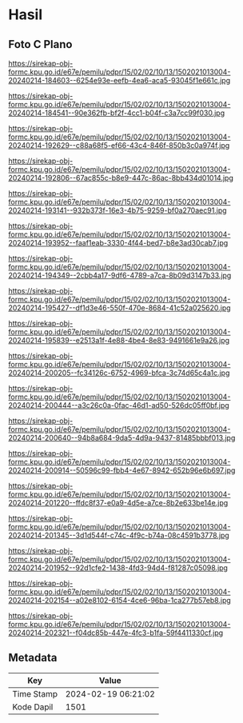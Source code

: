 # Hasil

## Foto C Plano

https://sirekap-obj-formc.kpu.go.id/e67e/pemilu/pdpr/15/02/02/10/13/1502021013004-20240214-184603--6254e93e-eefb-4ea6-aca5-93045f1e661c.jpg

https://sirekap-obj-formc.kpu.go.id/e67e/pemilu/pdpr/15/02/02/10/13/1502021013004-20240214-184541--90e362fb-bf2f-4cc1-b04f-c3a7cc99f030.jpg

https://sirekap-obj-formc.kpu.go.id/e67e/pemilu/pdpr/15/02/02/10/13/1502021013004-20240214-192629--c88a68f5-ef66-43c4-846f-850b3c0a974f.jpg

https://sirekap-obj-formc.kpu.go.id/e67e/pemilu/pdpr/15/02/02/10/13/1502021013004-20240214-192806--67ac855c-b8e9-447c-86ac-8bb434d01014.jpg

https://sirekap-obj-formc.kpu.go.id/e67e/pemilu/pdpr/15/02/02/10/13/1502021013004-20240214-193141--932b373f-16e3-4b75-9259-bf0a270aec91.jpg

https://sirekap-obj-formc.kpu.go.id/e67e/pemilu/pdpr/15/02/02/10/13/1502021013004-20240214-193952--faaf1eab-3330-4f44-bed7-b8e3ad30cab7.jpg

https://sirekap-obj-formc.kpu.go.id/e67e/pemilu/pdpr/15/02/02/10/13/1502021013004-20240214-194349--2cbb4a17-9df6-4789-a7ca-8b09d3147b33.jpg

https://sirekap-obj-formc.kpu.go.id/e67e/pemilu/pdpr/15/02/02/10/13/1502021013004-20240214-195427--df1d3e46-550f-470e-8684-41c52a025620.jpg

https://sirekap-obj-formc.kpu.go.id/e67e/pemilu/pdpr/15/02/02/10/13/1502021013004-20240214-195839--e2513a1f-4e88-4be4-8e83-9491661e9a26.jpg

https://sirekap-obj-formc.kpu.go.id/e67e/pemilu/pdpr/15/02/02/10/13/1502021013004-20240214-200205--fc34126c-6752-4969-bfca-3c74d65c4a1c.jpg

https://sirekap-obj-formc.kpu.go.id/e67e/pemilu/pdpr/15/02/02/10/13/1502021013004-20240214-200444--a3c26c0a-0fac-46d1-ad50-526dc05ff0bf.jpg

https://sirekap-obj-formc.kpu.go.id/e67e/pemilu/pdpr/15/02/02/10/13/1502021013004-20240214-200640--94b8a684-9da5-4d9a-9437-81485bbbf013.jpg

https://sirekap-obj-formc.kpu.go.id/e67e/pemilu/pdpr/15/02/02/10/13/1502021013004-20240214-200914--50596c99-fbb4-4e67-8942-652b96e6b697.jpg

https://sirekap-obj-formc.kpu.go.id/e67e/pemilu/pdpr/15/02/02/10/13/1502021013004-20240214-201220--ffdc8f37-e0a9-4d5e-a7ce-8b2e633be14e.jpg

https://sirekap-obj-formc.kpu.go.id/e67e/pemilu/pdpr/15/02/02/10/13/1502021013004-20240214-201345--3d1d544f-c74c-4f9c-b74a-08c4591b3778.jpg

https://sirekap-obj-formc.kpu.go.id/e67e/pemilu/pdpr/15/02/02/10/13/1502021013004-20240214-201952--92d1cfe2-1438-4fd3-94d4-f81287c05098.jpg

https://sirekap-obj-formc.kpu.go.id/e67e/pemilu/pdpr/15/02/02/10/13/1502021013004-20240214-202154--a02e8102-6154-4ce6-96ba-1ca277b57eb8.jpg

https://sirekap-obj-formc.kpu.go.id/e67e/pemilu/pdpr/15/02/02/10/13/1502021013004-20240214-202321--f04dc85b-447e-4fc3-b1fa-59f4411330cf.jpg


## Metadata

| Key        | Value               |
| ---------- | ------------------- |
| Time Stamp | 2024-02-19 06:21:02 |
| Kode Dapil | 1501                |




